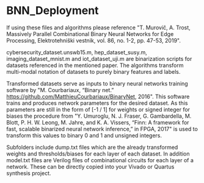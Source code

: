 # BNN_Deployment

If using these files and algorithms please reference "T. Murovič, A. Trost, Massively Parallel Combinational Binary Neural Networks for Edge Processing, Elektrotehniški vestnik, vol. 86, no. 1-2, pp. 47-53, 2019".

cybersecurity_dataset.unswb15.m, hep_dataset_susy.m, imaging_dataset_mnist.m and iot_dataset_uji.m are binarization scripts for datasets referenced in the mentioned paper. The algorithms transform multi-modal notation of datasets to purely binary features and labels. 

Transformed datasets serve as inputs to binary neural networks training software by "M. Courbariaux, “Binary net.”
https://github.com/MatthieuCourbariaux/BinaryNet, 2016". This software trains and produces network parameters for the desired dataset. As this parameters are still in the form of [-1 / 1] for weights or signed integer for biases the procedure from "Y. Umuroglu, N. J. Fraser, G. Gambardella, M. Blott, P. H. W.
Leong, M. Jahre, and K. A. Vissers, “Finn: A framework for fast,
scalable binarized neural network inference,” in FPGA, 2017" is used to transform this values to binary 0 and 1 and unsigned integers. 

Subfolders include dump.txt files which are the already transformed weights and thresholds/biases for each layer of each dataset. In addition model.txt files are Verilog files of combinational circuits for each layer of a network. These can be directly copied into your Vivado or Quartus synthesis project.
